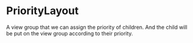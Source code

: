 # PriorityLayout
A view group that we can assign the priority of children. And the child will be put on the view group according to their priority.
